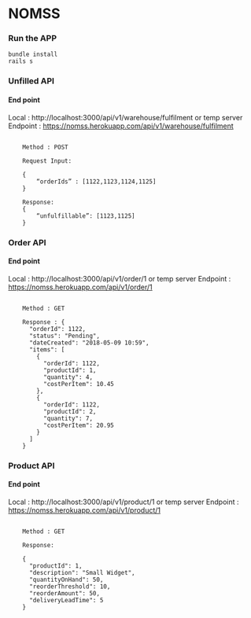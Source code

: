 # NOMSS


### Run the APP

```
bundle install 
rails s

```

### Unfilled API
#### End point  
 Local : http://localhost:3000/api/v1/warehouse/fulfilment 
  or temp server 
 Endpoint : https://nomss.herokuapp.com/api/v1/warehouse/fulfilment

```
	
	Method : POST

	Request Input: 

	{
		“orderIds” : [1122,1123,1124,1125]
	}

	Response: 
	{
		“unfulfillable”: [1123,1125]
	}

```

### Order API
#### End point  
 Local : http://localhost:3000/api/v1/order/1 
  or temp server 
 Endpoint : https://nomss.herokuapp.com/api/v1/order/1

```
	
	Method : GET

	Response : {
      "orderId": 1122,
      "status": "Pending",
      "dateCreated": "2018-05-09 10:59",
      "items": [
        {
          "orderId": 1122,
          "productId": 1,
          "quantity": 4,
          "costPerItem": 10.45
        },
        {
          "orderId": 1122,
          "productId": 2,
          "quantity": 7,
          "costPerItem": 20.95
        }
      ]
    }

```



### Product API
#### End point  
 Local : http://localhost:3000/api/v1/product/1
  or temp server 
 Endpoint : https://nomss.herokuapp.com/api/v1/product/1

```
	
	Method : GET

	Response: 

	{
      "productId": 1,
      "description": "Small Widget",
      "quantityOnHand": 50,
      "reorderThreshold": 10,
      "reorderAmount": 50,
      "deliveryLeadTime": 5
    }

```

